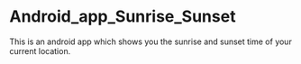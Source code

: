# Android_app_Sunrise_Sunset


This is an android app which shows you the sunrise and sunset time of your current location.

